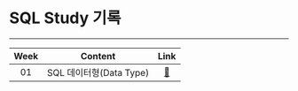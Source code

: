 # SQL Study 기록   
---
| Week | Content | Link |   
| :--: | :--: | :--: |     
| 01 | SQL 데이터형(Data Type) | [🌳]() |    